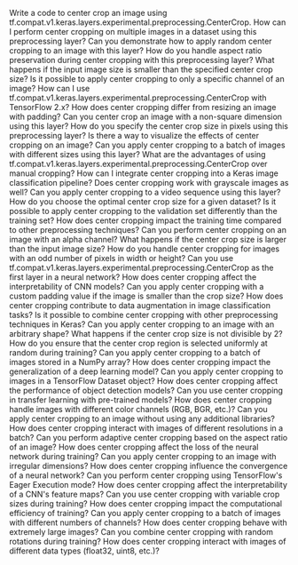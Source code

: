 Write a code to center crop an image using tf.compat.v1.keras.layers.experimental.preprocessing.CenterCrop.
How can I perform center cropping on multiple images in a dataset using this preprocessing layer?
Can you demonstrate how to apply random center cropping to an image with this layer?
How do you handle aspect ratio preservation during center cropping with this preprocessing layer?
What happens if the input image size is smaller than the specified center crop size?
Is it possible to apply center cropping to only a specific channel of an image?
How can I use tf.compat.v1.keras.layers.experimental.preprocessing.CenterCrop with TensorFlow 2.x?
How does center cropping differ from resizing an image with padding?
Can you center crop an image with a non-square dimension using this layer?
How do you specify the center crop size in pixels using this preprocessing layer?
Is there a way to visualize the effects of center cropping on an image?
Can you apply center cropping to a batch of images with different sizes using this layer?
What are the advantages of using tf.compat.v1.keras.layers.experimental.preprocessing.CenterCrop over manual cropping?
How can I integrate center cropping into a Keras image classification pipeline?
Does center cropping work with grayscale images as well?
Can you apply center cropping to a video sequence using this layer?
How do you choose the optimal center crop size for a given dataset?
Is it possible to apply center cropping to the validation set differently than the training set?
How does center cropping impact the training time compared to other preprocessing techniques?
Can you perform center cropping on an image with an alpha channel?
What happens if the center crop size is larger than the input image size?
How do you handle center cropping for images with an odd number of pixels in width or height?
Can you use tf.compat.v1.keras.layers.experimental.preprocessing.CenterCrop as the first layer in a neural network?
How does center cropping affect the interpretability of CNN models?
Can you apply center cropping with a custom padding value if the image is smaller than the crop size?
How does center cropping contribute to data augmentation in image classification tasks?
Is it possible to combine center cropping with other preprocessing techniques in Keras?
Can you apply center cropping to an image with an arbitrary shape?
What happens if the center crop size is not divisible by 2?
How do you ensure that the center crop region is selected uniformly at random during training?
Can you apply center cropping to a batch of images stored in a NumPy array?
How does center cropping impact the generalization of a deep learning model?
Can you apply center cropping to images in a TensorFlow Dataset object?
How does center cropping affect the performance of object detection models?
Can you use center cropping in transfer learning with pre-trained models?
How does center cropping handle images with different color channels (RGB, BGR, etc.)?
Can you apply center cropping to an image without using any additional libraries?
How does center cropping interact with images of different resolutions in a batch?
Can you perform adaptive center cropping based on the aspect ratio of an image?
How does center cropping affect the loss of the neural network during training?
Can you apply center cropping to an image with irregular dimensions?
How does center cropping influence the convergence of a neural network?
Can you perform center cropping using TensorFlow's Eager Execution mode?
How does center cropping affect the interpretability of a CNN's feature maps?
Can you use center cropping with variable crop sizes during training?
How does center cropping impact the computational efficiency of training?
Can you apply center cropping to a batch of images with different numbers of channels?
How does center cropping behave with extremely large images?
Can you combine center cropping with random rotations during training?
How does center cropping interact with images of different data types (float32, uint8, etc.)?